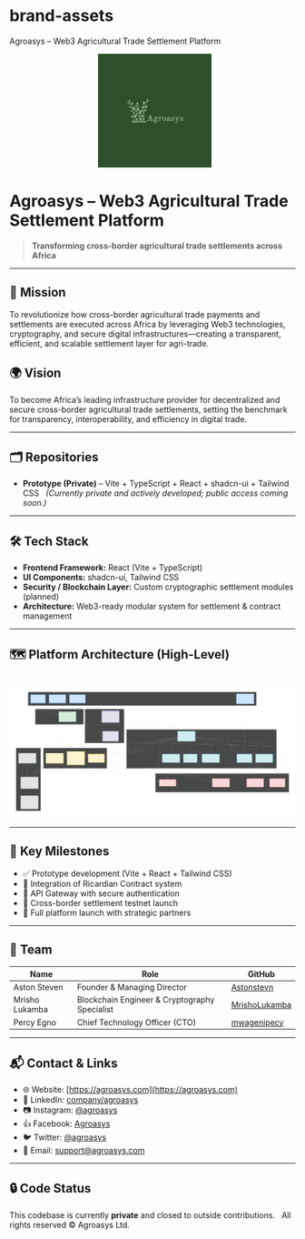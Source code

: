 # brand-assets
Agroasys – Web3 Agricultural Trade Settlement Platform
<p align="center">
  <img src="brandmark-design (7).png" width="200" alt="Agroasys Logo">
</p>

# Agroasys – Web3 Agricultural Trade Settlement Platform

> **Transforming cross-border agricultural trade settlements across Africa**

---

## 🚀 Mission
To revolutionize how cross-border agricultural trade payments and settlements are executed across Africa by leveraging Web3 technologies, cryptography, and secure digital infrastructures—creating a transparent, efficient, and scalable settlement layer for agri-trade.

## 🌍 Vision
To become Africa’s leading infrastructure provider for decentralized and secure cross-border agricultural trade settlements, setting the benchmark for transparency, interoperability, and efficiency in digital trade.

---

## 🗂️ Repositories
- **Prototype (Private)** – Vite + TypeScript + React + shadcn-ui + Tailwind CSS  
*(Currently private and actively developed; public access coming soon.)*

---

## 🛠️ Tech Stack
- **Frontend Framework:** React (Vite + TypeScript)  
- **UI Components:** shadcn-ui, Tailwind CSS  
- **Security / Blockchain Layer:** Custom cryptographic settlement modules (planned)  
- **Architecture:** Web3-ready modular system for settlement & contract management  

---

## 🗺️ Platform Architecture (High-Level)

<p align="center">
  <img src="UPDATED.svg" alt="Agroasys Platform Architecture">
</p>

---

## 📅 Key Milestones
- ✅ Prototype development (Vite + React + Tailwind CSS)  
- 🔄 Integration of Ricardian Contract system  
- 🔄 API Gateway with secure authentication  
- 🔄 Cross-border settlement testnet launch  
- 🎯 Full platform launch with strategic partners  

---

## 👥 Team
| Name | Role | GitHub |
|-------|------|--------|
| Aston Steven | Founder & Managing Director | [Astonstevn](https://github.com/Astonstevn) |
| Mrisho Lukamba | Blockchain Engineer & Cryptography Specialist | [MrishoLukamba](https://github.com/MrishoLukamba) |
| Percy Egno | Chief Technology Officer (CTO) | [mwagenipecy](https://github.com/mwagenipecy) |

---

## 📬 Contact & Links
- 🌐 Website: [https://agroasys.com](https://agroasys.com)
- 💼 LinkedIn: [company/agroasys](https://linkedin.com/company/agroasys)
- 📷 Instagram: [@agroasys](https://www.instagram.com/agroasys)
- 👍 Facebook: [Agroasys](https://www.facebook.com/agroasys)
- 🐦 Twitter: [@agroasys](https://www.twitter.com/agroasys)
- 📧 Email: [support@agroasys.com](mailto:support@agroasys.com)

---

## 🔒 Code Status
This codebase is currently **private** and closed to outside contributions.  
All rights reserved © Agroasys Ltd.
